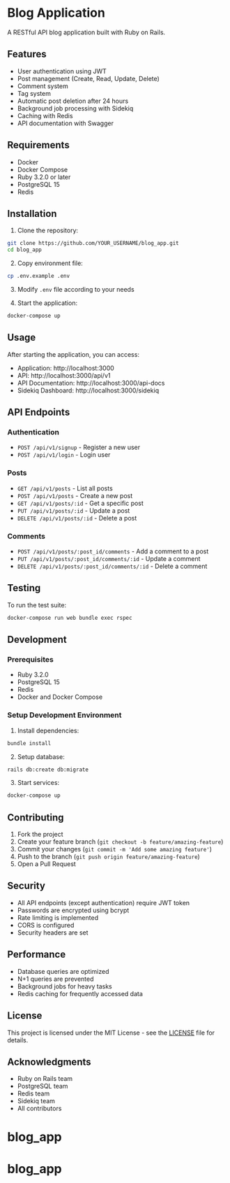 # Blog Application

A RESTful API blog application built with Ruby on Rails.

## Features

- User authentication using JWT
- Post management (Create, Read, Update, Delete)
- Comment system
- Tag system
- Automatic post deletion after 24 hours
- Background job processing with Sidekiq
- Caching with Redis
- API documentation with Swagger

## Requirements

- Docker
- Docker Compose
- Ruby 3.2.0 or later
- PostgreSQL 15
- Redis

## Installation

1. Clone the repository:

```bash
git clone https://github.com/YOUR_USERNAME/blog_app.git
cd blog_app
```

2. Copy environment file:

```bash
cp .env.example .env
```

3. Modify `.env` file according to your needs

4. Start the application:

```bash
docker-compose up
```

## Usage

After starting the application, you can access:

- Application: http://localhost:3000
- API: http://localhost:3000/api/v1
- API Documentation: http://localhost:3000/api-docs
- Sidekiq Dashboard: http://localhost:3000/sidekiq

## API Endpoints

### Authentication

- `POST /api/v1/signup` - Register a new user
- `POST /api/v1/login` - Login user

### Posts

- `GET /api/v1/posts` - List all posts
- `POST /api/v1/posts` - Create a new post
- `GET /api/v1/posts/:id` - Get a specific post
- `PUT /api/v1/posts/:id` - Update a post
- `DELETE /api/v1/posts/:id` - Delete a post

### Comments

- `POST /api/v1/posts/:post_id/comments` - Add a comment to a post
- `PUT /api/v1/posts/:post_id/comments/:id` - Update a comment
- `DELETE /api/v1/posts/:post_id/comments/:id` - Delete a comment

## Testing

To run the test suite:

```bash
docker-compose run web bundle exec rspec
```

## Development

### Prerequisites

- Ruby 3.2.0
- PostgreSQL 15
- Redis
- Docker and Docker Compose

### Setup Development Environment

1. Install dependencies:

```bash
bundle install
```

2. Setup database:

```bash
rails db:create db:migrate
```

3. Start services:

```bash
docker-compose up
```

## Contributing

1. Fork the project
2. Create your feature branch (`git checkout -b feature/amazing-feature`)
3. Commit your changes (`git commit -m 'Add some amazing feature'`)
4. Push to the branch (`git push origin feature/amazing-feature`)
5. Open a Pull Request

## Security

- All API endpoints (except authentication) require JWT token
- Passwords are encrypted using bcrypt
- Rate limiting is implemented
- CORS is configured
- Security headers are set

## Performance

- Database queries are optimized
- N+1 queries are prevented
- Background jobs for heavy tasks
- Redis caching for frequently accessed data

## License

This project is licensed under the MIT License - see the [LICENSE](LICENSE) file for details.

## Acknowledgments

- Ruby on Rails team
- PostgreSQL team
- Redis team
- Sidekiq team
- All contributors
# blog_app
# blog_app
